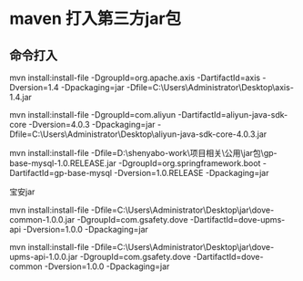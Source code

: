# maven 打入第三方jar包 


## 命令打入


mvn install:install-file -DgroupId=org.apache.axis -DartifactId=axis -Dversion=1.4 -Dpackaging=jar -Dfile=C:\Users\Administrator\Desktop\axis-1.4.jar


mvn install:install-file -DgroupId=com.aliyun -DartifactId=aliyun-java-sdk-core -Dversion=4.0.3 -Dpackaging=jar -Dfile=C:\Users\Administrator\Desktop\aliyun-java-sdk-core-4.0.3.jar



mvn install:install-file -Dfile=D:\shenyabo-work\项目相关\公用\jar包\gp-base-mysql-1.0.RELEASE.jar -DgroupId=org.springframework.boot -DartifactId=gp-base-mysql -Dversion=1.0.RELEASE -Dpackaging=jar


宝安jar

mvn install:install-file -Dfile=C:\Users\Administrator\Desktop\jar\dove-common-1.0.0.jar -DgroupId=com.gsafety.dove -DartifactId=dove-upms-api -Dversion=1.0.0 -Dpackaging=jar


mvn install:install-file -Dfile=C:\Users\Administrator\Desktop\jar\dove-upms-api-1.0.0.jar -DgroupId=com.gsafety.dove -DartifactId=dove-common -Dversion=1.0.0 -Dpackaging=jar
